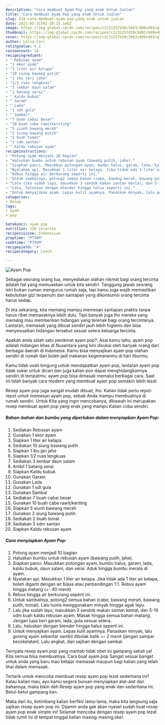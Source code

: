 ```yaml
---
description: "Cara membuat Ayam Pop yang enak Untuk Jualan"
title: "Cara membuat Ayam Pop yang enak Untuk Jualan"
slug: 419-cara-membuat-ayam-pop-yang-enak-untuk-jualan
date: 2021-05-31T02:30:15.148Z
image: https://img-global.cpcdn.com/recipes/c2c31257d10c5883/680x482cq70/ayam-pop-foto-resep-utama.jpg
thumbnail: https://img-global.cpcdn.com/recipes/c2c31257d10c5883/680x482cq70/ayam-pop-foto-resep-utama.jpg
cover: https://img-global.cpcdn.com/recipes/c2c31257d10c5883/680x482cq70/ayam-pop-foto-resep-utama.jpg
author: Lelia Carr
ratingvalue: 4.1
reviewcount: 10
recipeingredient:
- " Rebusan ayam"
- "1 ekor ayam"
- "1 liter air kelapa"
- "10 siung bawang putih"
- "1 ibu jari jahe"
- "1/2 ruas lengkuas"
- "3 lembar daun salam"
- "1 batang serai"
- " Kaldu bubuk"
- " Garam"
- " Lada"
- "1 sdt gula"
- " Sambal"
- "7 buah cabai besar"
- "10 buah cabe rawitkeriting"
- "5 siunh bawang merah"
- "2 siung bawang putih"
- "2 buah tomat"
- "3 sdm santan"
- " Kaldu rebusan ayam"
recipeinstructions:
- "Potong ayam menjadi 10 bagian"
- "Haluskan bumbu untuk rebusan ayam (bawang putih, jahe)."
- "Siapkan panci. Masukkan potongan ayam, bumbu halus, garam, lada, kaldu bubuk, daun salam, dan serai. Aduk hingga bumbu merata di ayam."
- "Nyalakan api. Masukkan 1 liter air kelapa. Jika tidak ada 1 liter air kelapa, boleh diganti dengan air biasa atau perbandingan 1:1. Rebus ayam hingga matang (+- 40 menit)"
- "Rebus hingga air berkurang seperti ini."
- "Untuk sambalnya, potong2 semua bahan (cabe, bawang merah, bawang putih, tomat). Lalu tumis menggunakam minyak hingga agak layu."
- "Lalu jika sudah layu, masukkan 3 sendok makan santan kental, dan 5-10 sdm kuah kaldu rebusan ayam. Masak hingga semua bahan matang. Jangan lupa beri garam, lada, gula sesuai selera."
- "Lalu, haluskan dengan blender hingga halus seperti ini."
- "Untuk menyajikan ayam. Lepas kulit ayamnya. Panaskan minyak, lalu goreng ayam sebentar sambil dibolak balik +- 2 menit (jangan sampai kecokelatan). Lalu angkat, dan sajikan dengan sambal."
categories:
- Resep
tags:
- ayam
- pop

katakunci: ayam pop 
nutrition: 128 calories
recipecuisine: Indonesian
preptime: "PT36M"
cooktime: "PT45M"
recipeyield: "4"
recipecategory: Lunch

---
```



![Ayam Pop](https://img-global.cpcdn.com/recipes/c2c31257d10c5883/680x482cq70/ayam-pop-foto-resep-utama.jpg)

Sebagai seorang orang tua, menyediakan olahan nikmat bagi orang tercinta adalah hal yang memuaskan untuk kita sendiri. Tanggung jawab seorang istri bukan cuman mengurus rumah saja, tapi kamu juga wajib memastikan kebutuhan gizi terpenuhi dan santapan yang dikonsumsi orang tercinta harus sedap.

Di era  sekarang, kita memang mampu memesan santapan praktis tanpa harus ribet memasaknya lebih dulu. Tapi banyak juga lho mereka yang memang mau memberikan hidangan yang terenak bagi orang tercintanya. Lantaran, memasak yang dibuat sendiri jauh lebih higienis dan bisa menyesuaikan hidangan tersebut sesuai selera keluarga tercinta. 



Apakah anda salah satu penikmat ayam pop?. Asal kamu tahu, ayam pop adalah hidangan khas di Nusantara yang kini disukai oleh banyak orang dari berbagai daerah di Indonesia. Kamu bisa menyajikan ayam pop olahan sendiri di rumah dan boleh jadi makanan kegemaranmu di hari liburmu.

Kamu tidak usah bingung untuk mendapatkan ayam pop, lantaran ayam pop tidak sukar untuk dicari dan juga kalian pun dapat menghidangkannya sendiri di tempatmu. ayam pop bisa dimasak memalui berbagai cara. Saat ini telah banyak cara modern yang membuat ayam pop semakin lebih lezat.

Resep ayam pop juga sangat mudah dibuat, lho. Kalian tidak perlu repot-repot untuk memesan ayam pop, sebab Anda mampu membuatnya di rumah sendiri. Untuk Kita yang ingin mencobanya, dibawah ini merupakan resep membuat ayam pop yang enak yang mampu Kalian coba sendiri.

<!--inarticleads1-->

##### Bahan-bahan dan bumbu yang diperlukan dalam menyiapkan Ayam Pop:

1. Sediakan  Rebusan ayam
1. Gunakan 1 ekor ayam
1. Siapkan 1 liter air kelapa
1. Sediakan 10 siung bawang putih
1. Siapkan 1 ibu jari jahe
1. Siapkan 1/2 ruas lengkuas
1. Sediakan 3 lembar daun salam
1. Ambil 1 batang serai
1. Siapkan  Kaldu bubuk
1. Gunakan  Garam
1. Gunakan  Lada
1. Gunakan 1 sdt gula
1. Gunakan  Sambal
1. Sediakan 7 buah cabai besar
1. Gunakan 10 buah cabe rawit/keriting
1. Siapkan 5 siunh bawang merah
1. Gunakan 2 siung bawang putih
1. Sediakan 2 buah tomat
1. Sediakan 3 sdm santan
1. Siapkan  Kaldu rebusan ayam




<!--inarticleads2-->

##### Cara menyiapkan Ayam Pop:

1. Potong ayam menjadi 10 bagian
1. Haluskan bumbu untuk rebusan ayam (bawang putih, jahe).
1. Siapkan panci. Masukkan potongan ayam, bumbu halus, garam, lada, kaldu bubuk, daun salam, dan serai. Aduk hingga bumbu merata di ayam.
1. Nyalakan api. Masukkan 1 liter air kelapa. Jika tidak ada 1 liter air kelapa, boleh diganti dengan air biasa atau perbandingan 1:1. Rebus ayam hingga matang (+- 40 menit)
1. Rebus hingga air berkurang seperti ini.
1. Untuk sambalnya, potong2 semua bahan (cabe, bawang merah, bawang putih, tomat). Lalu tumis menggunakam minyak hingga agak layu.
1. Lalu jika sudah layu, masukkan 3 sendok makan santan kental, dan 5-10 sdm kuah kaldu rebusan ayam. Masak hingga semua bahan matang. Jangan lupa beri garam, lada, gula sesuai selera.
1. Lalu, haluskan dengan blender hingga halus seperti ini.
1. Untuk menyajikan ayam. Lepas kulit ayamnya. Panaskan minyak, lalu goreng ayam sebentar sambil dibolak balik +- 2 menit (jangan sampai kecokelatan). Lalu angkat, dan sajikan dengan sambal.




Ternyata resep ayam pop yang mantab tidak ribet ini gampang sekali ya! Kita semua bisa membuatnya. Cara buat ayam pop Sangat sesuai banget untuk anda yang baru mau belajar memasak maupun bagi kalian yang telah lihai dalam memasak.

Tertarik untuk mencoba membuat resep ayam pop lezat sederhana ini? Kalau kalian mau, ayo kamu segera buruan menyiapkan alat-alat dan bahannya, maka bikin deh Resep ayam pop yang enak dan sederhana ini. Betul-betul gampang kan. 

Maka dari itu, ketimbang kalian berfikir lama-lama, maka kita langsung saja sajikan resep ayam pop ini. Dijamin anda gak akan nyesel sudah buat resep ayam pop enak simple ini! Selamat mencoba dengan resep ayam pop lezat tidak rumit ini di tempat tinggal kalian masing-masing,oke!.

